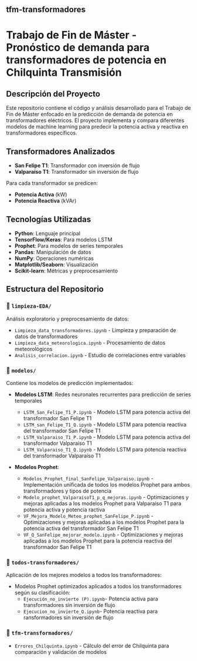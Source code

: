 ## tfm-transformadores
# Trabajo de Fin de Máster - Pronóstico de demanda para transformadores de potencia en Chilquinta Transmisión

## Descripción del Proyecto

Este repositorio contiene el código y análisis desarrollado para el Trabajo de Fin de Máster enfocado en la predicción de demanda de potencia en transformadores eléctricos. El proyecto implementa y compara diferentes modelos de machine learning para predecir la potencia activa y reactiva en transformadores específicos.
## Transformadores Analizados

- **San Felipe T1**: Transformador con inversión de flujo
- **Valparaíso T1**: Transformador sin inversión de flujo

Para cada transformador se predicen:
- **Potencia Activa** (kW)
- **Potencia Reactiva** (kVAr)

## Tecnologías Utilizadas

- **Python**: Lenguaje principal
- **TensorFlow/Keras**: Para modelos LSTM
- **Prophet**: Para modelos de series temporales
- **Pandas**: Manipulación de datos
- **NumPy**: Operaciones numéricas
- **Matplotlib/Seaborn**: Visualización
- **Scikit-learn**: Métricas y preprocesamiento

## Estructura del Repositorio

### 📁 `limpieza-EDA/`
Análisis exploratorio y preprocesamiento de datos:

- `Limpieza_data_transformadores.ipynb` - Limpieza y preparación de datos de transformadores
- `Limpieza_data_meteorologica.ipynb` - Procesamiento de datos meteorológicos
- `Analisis_correlacion.ipynb` - Estudio de correlaciones entre variables

### 📁 `modelos/`
Contiene los modelos de predicción implementados:

- **Modelos LSTM**: Redes neuronales recurrentes para predicción de series temporales
  - `LSTM_San_Felipe_T1_P.ipynb` - Modelo LSTM para potencia activa del transformador San Felipe T1
  - `LSTM_san_Felipe_T1_Q.ipynb` - Modelo LSTM para potencia reactiva del transformador San Felipe T1
  - `LSTM_Valparaiso_T1_P.ipynb` - Modelo LSTM para potencia activa del transformador Valparaíso T1
  - `LSTM_Valparaiso_T1_Q.ipynb` - Modelo LSTM para potencia reactiva del transformador Valparaíso T1

- **Modelos Prophet**: 
  - `Modelos_Prophet_final_SanFelipe_Valparaiso.ipynb` - Implementación unificada de todos los modelos Prophet para ambos transformadores y tipos de potencia
  - `Modelo_prophet_ValparaisoT1_p_q_mejoras.ipynb` - Optimizaciones y mejoras aplicadas a los modelos Prophet para Valparaíso T1 para potencia activa y potencia ractiva
  - `VF_Mejora_Modelo_Meteo_prophet_SanFelipe_P.ipynb` - Optimizaciones y mejoras aplicadas a los modelos Prophet para la potencia activa del transformador San Felipe T1
  - `VF_Q_SanFelipe_mejorar_modelo.ipynb` - Optimizaciones y mejoras aplicadas a los modelos Prophet para la potencia reactiva del transformador San Felipe T1

### 📁 `todos-transformadores/`
Aplicación de los mejores modelos a todos los transformadores:

- Modelos Prophet optimizados aplicados a todos los transformadores según su clasificación:
  - `Ejecución_no_invierte (P).ipynb`- Potencia activa para transformadores sin inversión de flujo
  - `Ejecucion_no_invierte_Q.ipynb`- Potencia reactiva para ransformadores sin inversión de flujo
 
### 📁 `tfm-transformadores/`
- `Errores_Chilquinta.ipynb` - Cálculo del error de Chilquinta para comparación y validación de modelos
